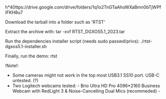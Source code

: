 h*40ttps://drive.google.com/drive/folders/1q1o2TnGTaAhoWXaBmn0bTjWPfIFKH8u7


Download the tarball into a folder such as 'RTST'



Extract the archive with:
tar -xvf RTST_DGXOS5.1_2023.tar

Run the dependencies installer script (needs sudo passwd/privs):
./rtst-dgxos5.1-installer.sh

Finally, run the demo:
rtst


!Note!: 

- Some cameras might not work in the top most USB3.1 SS10 port.  USB-C untested. (?)
- Two Logitech webcams tested: 
          - Brio Ultra HD Pro 4096*2160 Business Webcam with RedLight 3 & Noise-Cancelling Dual Mics (recommeded)
          - 
